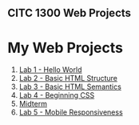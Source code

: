 ## CITC 1300 Web Projects

<h1>My Web Projects</h1>

<ol>
<li><a href="./Lab1/index.html" target="_blank">Lab 1 - Hello World</a></li>
<li><a href="./Lab2/index.html" target="_blank">Lab 2 - Basic HTML Structure</a></li>
<li><a href="./Lab3/index.html" target="_blank">Lab 3 - Basic HTML Semantics</a></li>
<li><a href="./Lab4/index.html" target="_blank">Lab 4 - Beginning CSS</a></li>
<li><a href="./Midterm/index.html" target="_blank">Midterm</a></li>
<li><a href="./Lab5/index.html" target="_blank">Lab 5 - Mobile Responsiveness</a></li>